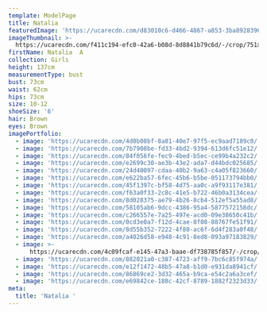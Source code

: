 ```yaml
---
template: ModelPage
title: Natalia
featuredImage: 'https://ucarecdn.com/d83010c6-d466-4867-a853-3ba8928396ba/'
imageThumbnail: >-
  https://ucarecdn.com/f411c194-efc0-42a6-b08d-8d8841b79c6d/-/crop/751x1017/153,94/-/preview/
firstName: Natalia  A
collection: Girls
height: 137cm
measurementType: bust
bust: 73cm
waist: 62cm
hips: 73cm
size: 10-12
shoeSize: '6'
hair: Brown
eyes: Brown
imagePortfolio:
  - image: 'https://ucarecdn.com/4d0b08bf-8a81-40e7-97f5-ec9aad7189c0/'
  - image: 'https://ucarecdn.com/7b7908be-fd33-4bd2-9394-613d6fc51e12/'
  - image: 'https://ucarecdn.com/84f056fe-fec9-4bed-b5ec-ce99b4a232c2/'
  - image: 'https://ucarecdn.com/e2699c30-ae3b-43e2-ada7-d44bdc025685/'
  - image: 'https://ucarecdn.com/24d40097-cdaa-40b2-9a63-c4a05f823660/'
  - image: 'https://ucarecdn.com/e622ba57-6fec-45b6-b5be-051173794bb0/'
  - image: 'https://ucarecdn.com/45f1397c-bf58-4d75-aa0c-a9f93117e381/'
  - image: 'https://ucarecdn.com/f63a0f33-2c8c-41e5-b722-46b0a3134cea/-/preview/'
  - image: 'https://ucarecdn.com/8d028375-ae79-4b26-8cb4-512ef5a55ad8/'
  - image: 'https://ucarecdn.com/58105ab6-9dcc-4386-95a4-5877572158dc/'
  - image: 'https://ucarecdn.com/c266557e-7a25-497e-acd0-09e38650c41b/'
  - image: 'https://ucarecdn.com/0cd3e0a7-f12d-4cae-8f08-88767fe51f91/'
  - image: 'https://ucarecdn.com/8d55b352-7222-4f80-ac6f-6d4f283a0f48/'
  - image: 'https://ucarecdn.com/a4026d58-e948-4c91-8ed8-093a97183829/'
  - image: >-
      https://ucarecdn.com/4c09fcaf-e145-47a3-baae-df738785f857/-/crop/637x963/1100,295/-/preview/
  - image: 'https://ucarecdn.com/882021a0-c387-4723-aff9-7bc6c85f974a/'
  - image: 'https://ucarecdn.com/e12f1472-48b5-47a8-b1d0-e931da8941cf/'
  - image: 'https://ucarecdn.com/86869ce2-3d32-465a-b9ca-e54c2a6a3cef/'
  - image: 'https://ucarecdn.com/e69842ce-188c-42cf-8789-1882f2323d33/'
meta:
  title: 'Natalia '
---
```


